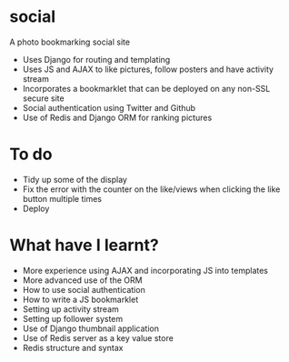 # social
A photo bookmarking social site

- Uses Django for routing and templating
- Uses JS and AJAX to like pictures, follow posters and have activity stream
- Incorporates a bookmarklet that can be deployed on any non-SSL secure site
- Social authentication using Twitter and Github
- Use of Redis and Django ORM for ranking pictures

# To do
- Tidy up some of the display
- Fix the error with the counter on the like/views when clicking the like button multiple times
- Deploy

# What have I learnt?
- More experience using AJAX and incorporating JS into templates
- More advanced use of the ORM
- How to use social authentication
- How to write a JS bookmarklet
- Setting up activity stream
- Setting up follower system
- Use of Django thumbnail application
- Use of Redis server as a key value store 
- Redis structure and syntax


